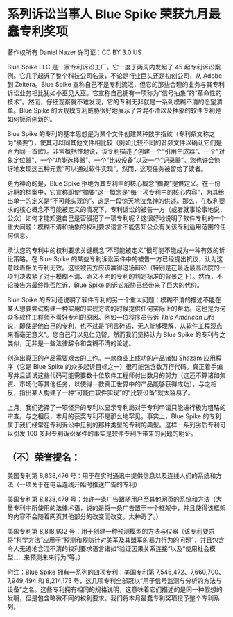 # 系列诉讼当事人 Blue Spike 荣获九月最蠢专利奖项

著作权所有 Daniel Nazer 许可证：CC BY 3.0 US

Blue Spike LLC 是一家专利诉讼工厂。它一度于两周内发起了 45 起专利诉讼案例。它几乎起诉了整个科技公司名录，不论是行业巨头还是初创公司，从 Adobe 到 Zeitera。Blue Spike 宣称自己不是专利流氓，但它的那些合理的业务与其专利诉讼业务相比犹如小巫见大巫。它宣称自己拥有一项称为“信号抽象”的“革命性的技术”。然而，仔细观察就不难发现，它的专利无非就是一系列模糊不清的愿望清单。Blue Spike 的大规模专利威胁很好地展示了含混不清以及抽象的软件专利是如何扼杀创新的。

Blue Spike 的专利的基本思想是为某个文件创建某种数字指纹（专利条文称之为“摘要”），使其可以同其他文件相比较（例如比较不同的音频文件以确认它们是否为同一首歌）。非常概括性地说，该专利描述了创建一个“引用生成器”、一个“对象定位器”、一个“功能选择器”、一个“比较设备”以及一个“记录器”。您也许会惊讶地发现这五种元素“可以通过软件实现”。然而，这项任务被留给了读者。

更为神奇的是，Blue Spike 拒绝为其专利中的核心概念“摘要”提供定义。在一份近期的档案中，它宣称即使“摘要”这一概念是“每一项专利中的核心内容”，为其给出单一的定义是“不可能实现的”。这是一段惊天地泣鬼神的供述。那么，在权利要求的核心概念不可能被定义的情况下，专利诉讼的被告一方（或者就事论事地说，公众）如何才能知道自己是否侵犯了一项专利呢？这很好地说明了软件专利的一个重大问题：模糊不清和抽象的权利要求语言不能告知公众有关该专利适用范围的任何信息。

承认您的专利中的权利要求关键概念“不可能被定义”很可能不能成为一种有效的诉讼策略。在 Blue Spike 的某些专利诉讼案件中的被告一方已经提出抗议，认为这意味着相关专利无效。这些被告方应该赢得这场辩论（特别是在最近最高法院的一项判决收紧了对于模糊不清、涵义不明的专利的判定标准的背景之下）。然而，不论被告方最终能否胜诉，Blue Spike 的诉讼威胁已经带来了巨大的代价。

Blue Spike 的专利还说明了软件专利的另一个重大问题：模糊不清的描述不能在某人想要尝试构建一种实用的实现方式的时候提供任何实际上的帮助。这也是为何众多软件工程师不看好专利的原因。例如一位程序员告诉 _This American Life_ 说，即使是他自己的专利，也不过是“闲言碎语，无人能够理解，从软件工程观点来看毫无意义”。您自己可以见仁见智，然而我们坚持认为 Blue Spike 的专利与之类似，无非是一些法律辞令和含糊不清的论述。

创造出真正的产品需要艰苦的工作。一款商业上成功的产品诸如 Shazam 应用程序（它是 Blue Spike 的众多起诉目标之一）很可能包含数万行代码。真正着手编写并且调试这些代码可能需要数十位软件工程师付出数月的努力（这还不算诸如集资、市场化等其他任务，以使得一款真正世界中的产品能够获得成功）。与之相反，指出某人构建了一种“可能由软件实现”的“比较设备”就太容易了。

上月，我们选择了一项怪异的专利以显示专利局对于专利申请只能进行极为粗略的审查。与之相反，本月的获奖专利不是那么地罕见。事实上，Blue Spike 的专利属于我们经常在专利诉讼中见到的那种类型的专利的典型。这样一系列劣质专利可以引发 100 多起专利诉讼案件的事实是软件专利所带来的问题的明证。

## （不）荣誉提名：

美国专利第 8,838,476 号：用于在实时通讯中提供信息以及连线人们的系统和方法（一项关于在电话连线开始时推送广告的专利）

美国专利第 8,838,479 号：允许一条广告跟随用户至其他网页的系统和方法（大量专利中所使用的法律术语，说的是将一条广告置于一个框架中，并且使得该框架的内容不会随着网页其他部分的改变而改变。太神奇了。）

美国专利第 8,818,932 号：用于创建一种预测模型的方法与仪器（该专利要求将“科学方法”应用于“预测和预防针对美军及其盟军的暴力行为的问题”，并且包含令人无语地含混不清的权利要求语言诸如“验证因果关系连接”以及“使用社会模型……来预测未来行为”等。）

附注：Blue Spike 拥有一系列的四项专利：美国专利第 7,546,472、7,660,700、7,949,494 和 8,214,175 号，这几项专利全部冠以“用于信号监测与分析的方法与设备”之名。这些专利拥有相同的规格说明，这意味着它们描述的是同一种假想的发明，但是包含略微不同的权利要求。我们将本月最蠢专利奖项授予整个专利系列。
